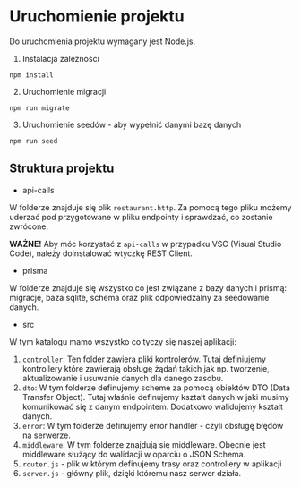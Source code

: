 # Uruchomienie projektu

Do uruchomienia projektu wymagany jest Node.js.

1. Instalacja zależności

```
npm install
```

2. Uruchomienie migracji

```
npm run migrate
```

3. Uruchomienie seedów - aby wypełnić danymi bazę danych

```
npm run seed
```

## Struktura projektu

- api-calls

W folderze znajduje się plik `restaurant.http`. Za pomocą tego pliku możemy uderzać pod przygotowane w pliku endpointy i sprawdzać, co zostanie zwrócone.

**WAŻNE!** Aby móc korzystać z `api-calls` w przypadku VSC (Visual Studio Code), należy doinstalować wtyczkę REST Client.

- prisma

W folderze znajduje się wszystko co jest związane z bazy danych i prismą: migracje, baza sqlite, schema oraz plik odpowiedzalny za seedowanie danych.

- src

W tym katalogu mamo wszystko co tyczy się naszej aplikacji:

1. `controller`: Ten folder zawiera pliki kontrolerów. Tutaj definiujemy kontrollery które zawierają obsługę żądań takich jak np. tworzenie, aktualizowanie i usuwanie danych dla danego zasobu.
2. `dto`: W tym folderze definujemy scheme za pomocą obiektów DTO (Data Transfer Object). Tutaj właśnie definujemy kształt danych w jaki musimy komunikować się z danym endpointem. Dodatkowo walidujemy kształt danych.
3. `error`: W tym folderze definujemy error handler - czyli obsługę błędów na serwerze.
4. `middleware`: W tym folderze znajdują się middleware. Obecnie jest middleware służący do walidacji w oparciu o JSON Schema.
5. `router.js` - plik w którym definujemy trasy oraz controllery w aplikacji
6. `server.js` - główny plik, dzięki któremu nasz serwer działa.

